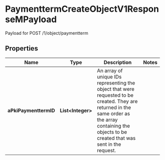 

# PaymenttermCreateObjectV1ResponseMPayload

Payload for POST /1/object/paymentterm

## Properties

| Name | Type | Description | Notes |
|------------ | ------------- | ------------- | -------------|
|**aPkiPaymenttermID** | **List&lt;Integer&gt;** | An array of unique IDs representing the object that were requested to be created.  They are returned in the same order as the array containing the objects to be created that was sent in the request. |  |



